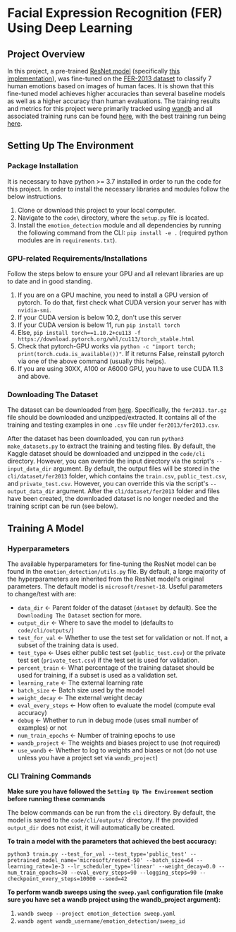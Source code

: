 # Facial Expression Recognition (FER) Using Deep Learning

## Project Overview
In this project, a pre-trained [ResNet model](https://arxiv.org/pdf/1512.03385.pdf) (specifically [this implementation](https://huggingface.co/microsoft/resnet-18)), was fine-tuned on the [FER-2013 dataset](https://www.kaggle.com/datasets/msambare/fer2013) to classify 7 human emotions based on images of human faces. It is shown that this fine-tuned model achieves higher accuracies than several baseline models as well as a higher accuracy than human evaluations. The training results and metrics for this project were primarily tracked using [wandb](https://wandb.ai/site) and all associated training runs can be found [here](https://wandb.ai/clewis7744/emotion_detection), with the best training run being [here](https://wandb.ai/clewis7744/emotion_detection/runs/3jct8bsf).

## Setting Up The Environment
### Package Installation
It is necessary to have python >= 3.7 installed in order to run the code for this project. In order to install the necessary libraries and modules follow the below instructions.

1. Clone or download this project to your local computer.
2. Navigate to the `code\` directory, where the `setup.py` file is located.
3. Install the `emotion_detection` module and all dependencies by running the following command from the CLI: `pip install -e .` (required python modules are in `requirements.txt`).
 
### GPU-related Requirements/Installations
Follow the steps below to ensure your GPU and all relevant libraries are up to date and in good standing.

1. If you are on a GPU machine, you need to install a GPU version of pytorch. To do that, first check what CUDA version your server has with `nvidia-smi`.
2. If your CUDA version is below 10.2, don't use this server
3. If your CUDA version is below 11, run `pip install torch`
4. Else, `pip install torch==1.10.2+cu113 -f https://download.pytorch.org/whl/cu113/torch_stable.html`
5. Check that pytorch-GPU works via `python -c "import torch; print(torch.cuda.is_available())"`. If it returns False, reinstall pytorch via one of the above command (usually this helps).
6. If you are using 30XX, A100 or A6000 GPU, you have to use CUDA 11.3 and above.

### Downloading The Dataset
The dataset can be downloaded from [here](https://www.kaggle.com/competitions/challenges-in-representation-learning-facial-expression-recognition-challenge/data?select=fer2013.tar.gz). Specifically, the `fer2013.tar.gz` file should be downloaded and unzipped/extracted. It contains all of the training and testing examples in one `.csv` file under `fer2013/fer2013.csv`.

After the dataset has been downloaded, you can run `python3 make_datasets.py` to extract the training and testing files. By default, the Kaggle dataset should be downloaded and unzipped in the `code/cli` directory. However, you can override the input directory via the script's `--input_data_dir` argument. By default, the output files will be stored in the `cli/dataset/fer2013` folder, which contains the `train.csv`, `public_test.csv`, and `private_test.csv`. However, you can override this via the script's `--output_data_dir` argument. After the `cli/dataset/fer2013` folder and files have been created, the downloaded dataset is no longer needed and the training script can be run (see below).

## Training A Model
### Hyperparameters
The available hyperparameters for fine-tuning the ResNet model can be found in the `emotion_detection/utils.py` file. By default, a large majority of the hyperparameters are inherited from the ResNet model's original parameters. The default model is `microsoft/resnet-18`. Useful parameters to change/test with are:

* `data_dir` <- Parent folder of the dataset (`dataset` by default). See the `Downloading The Dataset` section for more.
* `output_dir` <- Where to save the model to (defaults to `code/cli/outputs/`)
* `test_for_val` <- Whether to use the test set for validation or not. If not, a subset of the training data is used.
* `test_type` <- Uses either public test set (`public_test.csv`) or the private test set (`private_test.csv`) if the test set is used for validation.
* `percent_train` <- What percentage of the training dataset should be used for training, if a subset is used as a validation set.
* `learning_rate` <- The external learning rate
* `batch_size` <- Batch size used by the model
* `weight_decay` <- The external weight decay
* `eval_every_steps` <- How often to evaluate the model (compute eval accuracy)
* `debug` <- Whether to run in debug mode (uses small number of examples) or not
* `num_train_epochs` <- Number of training epochs to use
* `wandb_project` <- The weights and biases project to use (not required)
* `use_wandb` <- Whether to log to weights and biases or not (do not use unless you have a project set via `wandb_project`)

### CLI Training Commands
**Make sure you have followed the `Setting Up The Environment` section before running these commands**

The below commands can be run from the `cli` directory. By default, the model is saved to the `code/cli/outputs/` directory. If the provided `output_dir` does not exist, it will automatically be created.

**To train a model with the parameters that achieved the best accuracy:**

`python3 train.py --test_for_val --test_type='public_test' --pretrained_model_name='microsoft/resnet-50' --batch_size=64 --learning_rate=1e-3 --lr_scheduler_type='linear' --weight_decay=0.0 --num_train_epochs=30 --eval_every_steps=90 --logging_steps=90 --checkpoint_every_steps=10000 --seed=42`

**To perform wandb sweeps using the `sweep.yaml` configuration file (make sure you have set a wandb project using the wandb_project argument):**

1. `wandb sweep --project emotion_detection sweep.yaml`
2. `wandb agent wandb_username/emotion_detection/sweep_id`
